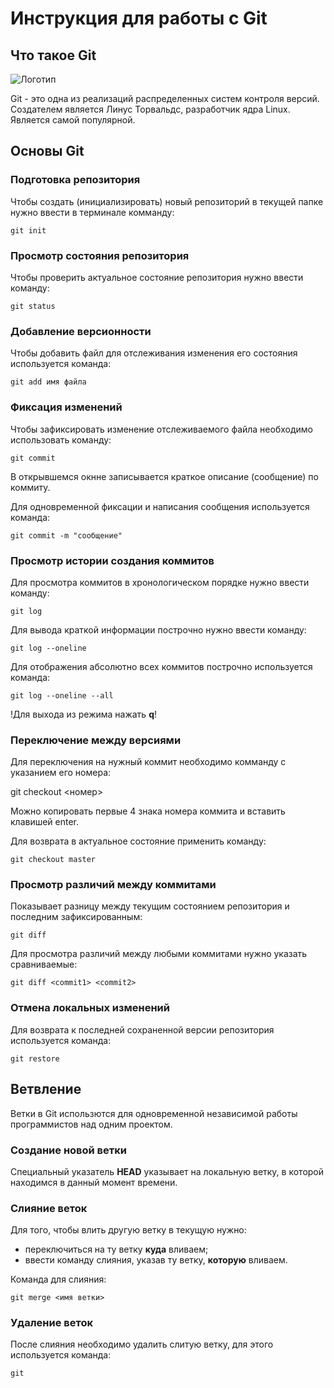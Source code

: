  # **Инструкция для работы с Git**

## Что такое Git

![Логотип](git-logo.jpg)

Git - это одна из реализаций распределенных систем контроля версий.
Создателем является Линус Торвальдс, разработчик ядра Linux.
Является самой популярной.

## Основы Git

### Подготовка репозитория

Чтобы создать (инициализировать) новый репозиторий в текущей папке нужно ввести в терминале комманду:

    git init

### Просмотр состояния репозитория

Чтобы проверить актуальное состояние репозитория нужно ввести команду:

    git status

### Добавление версионности

Чтобы добавить файл для отслеживания изменения его состояния используется команда:

    git add имя файла


### Фиксация изменений

Чтобы зафиксировать изменение отслеживаемого файла необходимо использовать команду:

    git commit

В открывшемся окнне записывается краткое описание (сообщение) по коммиту.

Для одновременной фиксации и написания сообщения используется команда:

    git commit -m "сообщение"

### Просмотр истории создания коммитов

Для просмотра коммитов в хронологическом порядке нужно ввести команду:

    git log

Для вывода краткой информации построчно нужно ввести команду:

    git log --oneline

Для отображения абсолютно всех коммитов построчно используется команда:

    git log --oneline --all

!Для выхода из режима нажать **q**!

### Переключение между версиями

Для переключения на нужный коммит необходимо комманду с указанием его номера:

git checkout <номер>

Можно копировать первые 4 знака номера коммита и вставить клавишей enter.

Для возврата в актуальное состояние применить команду:

    git checkout master

### Просмотр различий между коммитами

Показывает разницу между текущим состоянием репозитория и последним зафиксированным:

    git diff

Для просмотра различий между любыми коммитами нужно указать сравниваемые:

    git diff <commit1> <commit2>

### Отмена локальных изменений

Для возврата к последней сохраненной версии репозитория используется команда:

    git restore


## Ветвление

Ветки в Git использются для одновременной независимой работы программистов над одним проектом.

### Создание новой ветки

Специальный указатель **HEAD** указывает на локальную ветку, в которой находимся в данный момент времени.


### Слияние веток

Для того, чтобы влить другую ветку в текущую нужно:
- переключиться на ту ветку **куда** вливаем;
- ввести команду слияния, указав ту ветку, **которую** вливаем.

Команда для слияния:

    git merge <имя ветки>





### Удаление веток

После слияния необходимо удалить слитую ветку, для этого используется команда:

    git 


